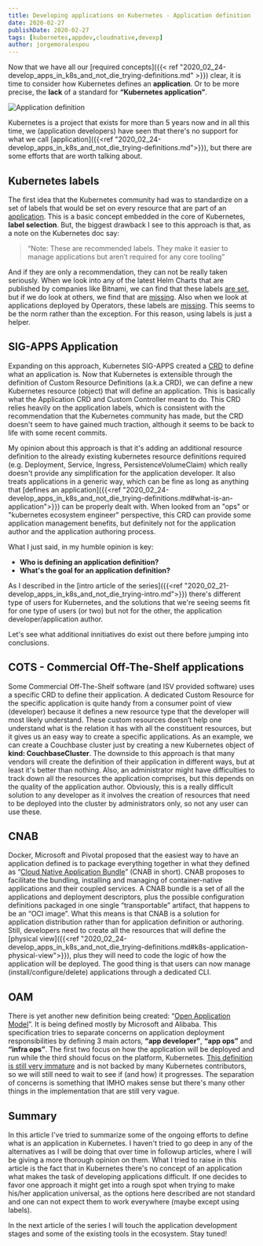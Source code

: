 ```yaml
---
title: Developing applications on Kubernetes - Application definition
date: 2020-02-27
publishDate: 2020-02-27
tags: [kubernetes,appdev,cloudnative,devexp]
author: jorgemoralespou
---
```

Now that we have all our [required concepts]({{< ref "2020_02_24-develop_apps_in_k8s_and_not_die_trying-definitions.md" >}}) clear, it is time to consider how Kubernetes defines an **application**. Or to be more precise, the **lack** of a standard for **“Kubernetes application”**.

![Application definition](/images/posts/develop_apps_in_k8s/app_def.png)

Kubernetes is a project that exists for more than 5 years now and in all this time, we (application developers) have seen that there's no support for what we call [application]({{<ref "2020_02_24-develop_apps_in_k8s_and_not_die_trying-definitions.md">}}), but there are some efforts that are worth talking about.

## Kubernetes labels

The first idea that the Kubernetes community had was to standardize on a set of labels that would be set on every resource that are part of an [application](https://kubernetes.io/docs/concepts/overview/working-with-objects/common-labels/#applications-and-instances-of-applications). This is a basic concept embedded in the core of Kubernetes, **label selection**.
But, the biggest drawback I see to this approach is that, as a note on the Kubernetes doc say: 

> “Note: These are recommended labels. They make it easier to manage applications but aren’t required for any core tooling”

And if they are only a recommendation, they can not be really taken seriously. When we look into any of the latest Helm Charts that are published by companies like Bitnami, we can find that these labels [are set](https://github.com/bitnami/charts/blob/master/bitnami/fluentd/templates/_helpers.tpl#L34-L42), but if we do look at others, we find that are [missing](https://github.com/openshift/library/blob/master/official/eap/templates/eap72-basic-s2i.json#L32). Also when we look at applications deployed by Operators, these labels are [missing](https://github.com/openshift/etcd-operator/blob/master/doc/user/resource_labels.md). This seems to be the norm rather than the exception. For this reason, using labels is just a helper.

## SIG-APPS Application

Expanding on this approach, Kubernetes SIG-APPS created a [CRD](https://github.com/kubernetes-sigs/application) to define what an application is. Now that Kubernetes is extensible through the definition of Custom Resource Definitions (a.k.a CRD), we can define a new Kubernetes resource (object) that will define an application. This is basically what the Application CRD and Custom Controller meant to do. This CRD relies heavily on the application labels, which is consistent with the recommendation that the Kubernetes community has made, but the CRD doesn't seem to have gained much traction, although it seems to be back to life with some recent commits.

My opinion about this approach is that it's adding an additional resource definition to the already existing kubernetes resource definitions required (e.g. Deployment, Service, Ingress, PersistenceVolumeClaim) which really doesn't provide any simplification for the application developer. It also treats applications in a generic way, which can be fine as long as anything that [defines an application]({{<ref "2020_02_24-develop_apps_in_k8s_and_not_die_trying-definitions.md#what-is-an-application">}}) can be properly dealt with. When looked from an "ops" or "kubernetes ecosystem engineer" perspective, this CRD can provide some application management benefits, but definitely not for the application author and the application authoring process.

What I just said, in my humble opinion is key:

* **Who is defining an application definition?**
* **What's the goal for an application definition?**

As I described in the [intro article of the series]({{<ref "2020_02_21-develop_apps_in_k8s_and_not_die_trying-intro.md">}}) there's different type of users for Kubernetes, and the solutions that we're seeing seems fit for one type of users (or two) but not for the other, the application developer/application author.

Let's see what additional innitiatives do exist out there before jumping into conclusions.

## COTS - Commercial Off-The-Shelf applications

Some Commercial Off-The-Shelf software (and ISV provided software) uses a specific CRD to define their application. A dedicated Custom Resource for the specific application is quite handy from a consumer point of view (developer) because it defines a new resource type that the developer will most likely understand. These custom resources doesn’t help one understand what is the relation it has with all the constituent resources, but it gives us an easy way to create a specific applications. As an example, we can create a Couchbase cluster just by creating a new Kubernetes object of **kind: CouchbaseCluster**. The downside to this approach is that many vendors will create the definition of their application in different ways, but at least it's better than nothing. Also, an administrator might have difficulties to track down all the resources the application comprises, but this depends on the quality of the application author. Obviously, this is a really difficult solution to any developer as it involves the creation of resources that need to be deployed into the cluster by administrators only, so not any user can use these.

## CNAB

Docker, Microsoft and Pivotal proposed that the easiest way to have an application defined is to package everything together in what they defined as “[Cloud Native Application Bundle](https://cnab.io/)” (CNAB in short). CNAB proposes to facilitate the bundling, installing and managing of container-native applications and their coupled services. A CNAB bundle is a set of all the applications and deployment descriptors, plus the possible configuration definitions packaged in one single “transportable” artifact, that happens to be an “OCI image”. What this means is that CNAB is a solution for application distribution rather than for application definition or authoring. Still, developers need to create all the resources that will define the [physical view]({{<ref "2020_02_24-develop_apps_in_k8s_and_not_die_trying-definitions.md#k8s-application-physical-view">}}), plus they will need to code the logic of how the application will be deployed. The good thing is that users can now manage (install/configure/delete) applications through a dedicated CLI.

## OAM
There is yet another new definition being created: “[Open Application Model](https://oam.dev/)”. It is being defined mostly by Microsoft and Alibaba. This specification tries to separate concerns on application deployment responsibilities by defining 3 main actors, **“app developer”**, **“app ops”** and  **“infra ops”**. The first two focus on how the application will be deployed and run while the third should focus on the platform, Kubernetes. 
[This definition is still very immature](https://www.alibabacloud.com/blog/the-open-application-model-from-alibabas-perspective_595692) and is not backed by many Kubernetes contributors, so we will still need to wait to see if (and how) it progresses. The separation of concerns is something that IMHO makes sense but there's many other things in the implementation that are still very vague.


## Summary
In this article I've tried to summarize some of the ongoing efforts to define what is an application in Kubernetes. I haven't tried to go deep in any of the alternatives as I will be doing that over time in followup articles, where I will be giving a more thorough opinion on them. What I tried to raise in this article is the fact that in Kubernetes there's no concept of an application what makes the task of developing applications difficult. If one decides to favor one approach it might get into a rough spot when trying to make his/her application universal, as the options here described are not standard and one can not expect them to work everywhere (maybe except using labels).

In the next article of the series I will touch the application development stages and some of the existing tools in the ecosystem. Stay tuned!